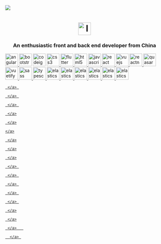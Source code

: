 <div>
   <a href="https://github.com/LanYu-Project-template/">
      <img src="https://github-readme-stats.vercel.app/api/pin/?username=
Project-template
&repo=LanYu-Project-template&theme=aura"></a>
</div>

<h1 align="center">
  <a href="https://blog.csdn.net/weixin_46283545?spm=1010.2135.3001.5343">
     <img src="" alt="logo" width="40" height="40">  </a>
</h1>
 
<h3 align="center">An enthusiastic front and back end developer from China</h3>
<p align="left">
   <a href="https://angular.io" target="_blank" rel="noreferrer">
      <img src="https://cdn.jsdelivr.net/gh/LanYu-Project-template/LanYu-Project-PicGo/logo/前端/angular.svg" alt="angular" width="40" height="40"/>   </a> 
   <a href="https://getbootstrap.com" target="_blank" rel="noreferrer"> 
      <img src="https://cdn.jsdelivr.net/gh/LanYu-Project-template/LanYu-Project-PicGo/logo/前端/bootstrap-plain-wordmark.svg" alt="bootstrap" width="40" height="40"/></a>
   <a href="https://codeigniter.com" target="_blank" rel="noreferrer">
      <img src="https://cdn.jsdelivr.net/gh/LanYu-Project-template/LanYu-Project-PicGo/logo/前端/codeigniter.svg" alt="codeigniter" width="40" height="40"/></a> 
   <a href="https://www.w3schools.com/css/" target="_blank" rel="noreferrer"> 
      <img src="https://cdn.jsdelivr.net/gh/LanYu-Project-template/LanYu-Project-PicGo/logo/前端/css3-original-wordmark.svg" alt="css3" width="40" height="40"/>    </a>
   <a href="https://flutter.dev" target="_blank" rel="noreferrer"> 
      <img src="https://cdn.jsdelivr.net/gh/LanYu-Project-template/LanYu-Project-PicGo/logo/前端/flutterio-icon.svg" alt="flutter" width="40" height="40"/>     </a> 

  <a href="https://www.w3.org/html/" target="_blank" rel="noreferrer"> 
     <img src="https://cdn.jsdelivr.net/gh/LanYu-Project-template/LanYu-Project-PicGo/logo/前端/html5-original-wordmark.svg" alt="html5" width="40" height="40"/>
     </a> 

  <a href="https://developer.mozilla.org/en-US/docs/Web/JavaScript" target="_blank" rel="noreferrer">
	<img src="https://cdn.jsdelivr.net/gh/LanYu-Project-template/LanYu-Project-PicGo/logo/前端/javascript-original.svg" alt="javascript" width="40" height="40"/>
     </a> 

  <a href="https://reactjs.org/" target="_blank" rel="noreferrer">
<img src="https://cdn.jsdelivr.net/gh/LanYu-Project-template/LanYu-Project-PicGo/logo/前端/react-original-wordmark.svg" alt="react" width="40" height="40"/>
     </a> 

  <a href="https://vuejs.org/" target="_blank" rel="noreferrer">
<img src="https://cdn.jsdelivr.net/gh/LanYu-Project-template/LanYu-Project-PicGo/logo/前端/vuejs-original-wordmark.svg" alt="vuejs" width="40" height="40"/>
     </a> 

  <a href="https://reactnative.dev/" target="_blank" rel="noreferrer"> 
<img src="https://cdn.jsdelivr.net/gh/LanYu-Project-template/LanYu-Project-PicGo/logo/前端/header_logo.svg" alt="reactnative" width="40" height="40"/>
     </a>

  <a href="https://quasar.dev/" target="_blank" rel="noreferrer">
<img src="https://cdn.jsdelivr.net/gh/LanYu-Project-template/LanYu-Project-PicGo/logo/前端/quasar-logo.svg" alt="quasar" width="40" height="40"/>
     </a>

	

  <a href="https://vuetifyjs.com/en/" target="_blank" rel="noreferrer"> 
<img src="https://cdn.jsdelivr.net/gh/LanYu-Project-template/LanYu-Project-PicGo/logo/前端/vuetify.svg" alt="vuetify" width="40" height="40"/>
     </a> 

	

  <a href="https://sass-lang.com" target="_blank" rel="noreferrer">
<img src="https://cdn.jsdelivr.net/gh/LanYu-Project-template/LanYu-Project-PicGo/logo/前端/sass-original.svg" alt="sass" width="40" height="40"/>
     </a> 

  <a href="https://www.typescriptlang.org/" target="_blank" rel="noreferrer">
<img src="https://cdn.jsdelivr.net/gh/LanYu-Project-template/LanYu-Project-PicGo/logo/前端/typescript-original.svg" alt="typescript" width="40" height="40"/>
     </a>

	

  <a href="https://www.elastic.co" target="_blank" rel="noreferrer">
<img src="https://cdn.jsdelivr.net/gh/LanYu-Project-template/LanYu-Project-PicGo/logo/数据库端/elastic-icon.svg" alt="elasticsearch" width="40" height="40"/>
     </a>

  <a href="https://www.elastic.co" target="_blank" rel="noreferrer">
<img src="https://cdn.jsdelivr.net/gh/LanYu-Project-template/LanYu-Project-PicGo/logo/数据库端/apache_hadoop-icon.svg" alt="elasticsearch" width="40" height="40"/>
     </a>

	

  <a href="https://mariadb.org/" target="_blank" rel="noreferrer">
<img src="https://cdn.jsdelivr.net/gh/LanYu-Project-template/LanYu-Project-PicGo/logo/数据库端/mariadb.png" alt="elasticsearch" width="40" height="40"/>
     </a>

	

 <a href="https://redis.com/" target="_blank" rel="noreferrer">
<img src="https://cdn.jsdelivr.net/gh/LanYu-Project-template/LanYu-Project-PicGo/logo/数据库端/redis-original-wordmark.svg" alt="elasticsearch" width="40" height="40"/>
     </a>

	

  <a href="https://www.postgresql.org/" target="_blank" rel="noreferrer">
<img src="https://cdn.jsdelivr.net/gh/LanYu-Project-template/LanYu-Project-PicGo/logo/数据库端/redis-original-wordmark.svg" alt="elasticsearch" width="40" height="40"/>
     </a>

	

  <a href="https://www.mysql.com/" target="_blank" rel="noreferrer">
<img src="https://cdn.jsdelivr.net/gh/LanYu-Project-template/LanYu-Project-PicGo/logo/数据库端/postgresql-original-wordmark.svg" alt="elasticsearch" width="40" height="40"/>
     </a>

	

 <a href="https://www.rabbitmq.com/" target="_blank" rel="noreferrer">

     </a> 

	

  <a href="https://kubernetes.io/" target="_blank" rel="noreferrer"> 

     </a> 

	

  <a href="https://spring.io/" target="_blank" rel="noreferrer"> 

     </a> 

  <a href="https://www.java.com" target="_blank" rel="noreferrer"> 

     </a>

	

 <a href="https://www.iso.org/home.html" target="_blank" rel="noreferrer"> 

     </a>

	

 <a href="https://isocpp.org/" target="_blank" rel="noreferrer"> 

    </a>

 	

 <a href="https://docs.nestjs.com/" target="_blank" rel="noreferrer"> 

     </a>

	

 <a href="https://www.python.org/" target="_blank" rel="noreferrer"> 

     </a>

	

 <a href="https://www.php.net/" target="_blank" rel="noreferrer"> 

     </a>

  <a href="https://laravel.com/" target="_blank" rel="noreferrer"> 

     </a> 

	

  <a href="https://pugjs.org" target="_blank" rel="noreferrer"> 

     </a> 

  <a href="https://postman.com" target="_blank" rel="noreferrer"> 

     </a> 

  <a href="https://grafana.com" target="_blank" rel="noreferrer"> 

     </a> 

  <a href="https://www.jenkins.io" target="_blank" rel="noreferrer"> 

     </a> 

	

   <a href="https://www.apollographql.com/" target="_blank" rel="noreferrer"> 

     </a>

	

   <a href="https://gulpjs.com/" target="_blank" rel="noreferrer"> 

     </a>

	

   <a href="https://www.invisionapp.com/" target="_blank" rel="noreferrer"> 

     </a>	

	

   <a href="https://lucene.apache.org/solr/" target="_blank" rel="noreferrer">

      </a> 

</p>
